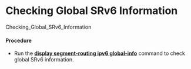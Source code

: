 Checking Global SRv6 Information
================================

Checking_Global_SRv6_Information

#### Procedure

* Run the [**display segment-routing ipv6 global-info**](cmdqueryname=display+segment-routing+ipv6+global-info) command to check global SRv6 information.